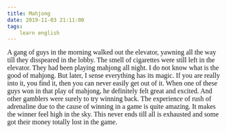 ```yaml
---
title: Mahjong
date: 2019-11-03 21:11:00
tags:
    learn english
---
```

<div><font size="3" face="Verdana">A gang of guys in the morning walked out the elevator, yawning all the way till they disspeared in the lobby. The smell of cigarettes were still left in the elevator. They had been playing mahjong all night. I do not know what is the good of mahjong. But later, I sense everything has its magic. If you are really into it, you find it, then you can never easily get out of it. When one of these guys won in that play of mahjong, he definitely felt great and excited. And other gamblers were surely to try winning back. The experience of rush of adrenaline due to the cause of winning in a game is quite amazing. It makes the winner feel high in the sky. </font><font size="3" face="Verdana"><font size="3" face="Verdana">This never ends till all is exhausted and some got their money totally lost in the game.</font></font></div>
